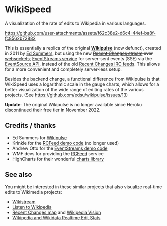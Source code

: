 # WikiSpeed

A visualization of the rate of edits to Wikipedia in various languages.



https://github.com/user-attachments/assets/f62c38e2-d6c4-44ef-ba8f-fc8562b72882




This is essentially a replica of the original **[Wikipulse](https://web.archive.org/web/20220413111810/http://wikipulse.herokuapp.com)** (now defunct),
created in 2011 by [Ed Summers](http://mith.umd.edu/people/person/ed-summers/),
but using the new ~~[Recent Changes stream](https://www.mediawiki.org/wiki/API:Recent_changes_stream)
over [websockets](https://en.wikipedia.org/wiki/WebSocket),~~
[EventStreams service](https://wikitech.wikimedia.org/wiki/Event_Platform/EventStreams_HTTP_Service)
for server-sent events (SSE)
via the [EventSource API](https://developer.mozilla.org/en-US/docs/Web/API/EventSource),
instead of the old
[Recent Changes IRC feeds](https://meta.wikimedia.org/wiki/IRC/Channels#Recent_changes).
This allows for a more convenient and completely server-less setup.

Besides the backend change, a functional difference from Wikipulse
is that WikiSpeed uses a logarithmic scale in the gauge charts,
which allows for a better visualization of the wide range of editing rates
of the various projects. (See https://github.com/edsu/wikipulse/issues/13)

**Update**: The original Wikipulse is no longer available since Heroku discontinued their free tier in November 2022.

## Credits / thanks

- Ed Summers for [Wikipulse](https://web.archive.org/web/20220413111810/http://wikipulse.herokuapp.com/)
- Krinkle for the [RCFeed demo code](http://codepen.io/Krinkle/pen/laucI/) (no longer used)
- Andrew Otto for the [EventStreams demo code](https://codepen.io/ottomata/pen/VKNyEw/)
- WMF devs for providing the [RCFeed](https://www.mediawiki.org/wiki/API:Recent_changes_stream) service
- HighCharts for their wonderful [charts library](http://www.highcharts.com/)

## See also

You might be interested in these similar projects
that also visualize real-time edits to Wikimedia projects:

- [Wikistream](http://wikistream.wmflabs.org/)
- [Listen to Wikipedia](http://listen.hatnote.com/)
- [Recent Changes map](http://rcmap.hatnote.com/) and [Wikipedia Vision](http://www.lkozma.net/wpv/)
- [Wikipedia and Wikidata Realtime Edit Stats](https://web.archive.org/web/20210601185835/https://wikipedia-edits.herokuapp.com/)
